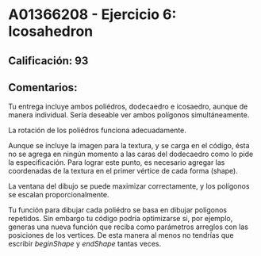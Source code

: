# A01366208 - Ejercicio 6: Icosahedron

## **Calificación**: 93

## **Comentarios**:

Tu entrega incluye ambos poliédros, dodecaedro e icosaedro, aunque de manera individual. Sería deseable ver ambos polígonos simultáneamente.

La rotación de los poliédros funciona adecuadamente.

Aunque se incluye la imagen para la textura, y se carga en el código, ésta no se agrega en ningún momento a las caras del dodecaedro como lo pide la especificación. Para lograr este punto, es necesario agregar las coordenadas de la textura en el primer vértice de cada forma (shape).

La ventana del dibujo se puede maximizar correctamente, y los polígonos se escalan proporcionalmente.

Tu función para dibujar cada poliédro se basa en dibujar polígonos repetidos. Sin embargo tu código podría optimizarse si, por ejemplo, generas una nueva función que reciba como parámetros arreglos con las posiciones de los vertices. De esta manera al menos no tendrías que escribir *beginShape* y *endShape* tantas veces.
